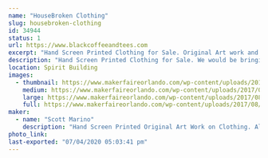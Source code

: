 ```yaml
---
name: "HouseBroken Clothing"
slug: housebroken-clothing
id: 34944
status: 1
url: https://www.blackcoffeeandtees.com
excerpt: "Hand Screen Printed Clothing for Sale. Original Art work and Screen Printing all done by HouseBroken Clothing. "
description: "Hand Screen Printed Clothing for Sale. We would be bringing 2 clothing lines with us, Black Coffee and Tees and House Broken Clothing. Black Coffee and Tees is a sci fi, horror, comic parody line and House Broken Clothing is a Animal Lover Line. All shirts range from $20-$30."
location: Spirit Building
images:
  - thumbnail: https://www.makerfaireorlando.com/wp-content/uploads/2017/08/mother-of-cats-tank-blac-flat.jpg
    medium: https://www.makerfaireorlando.com/wp-content/uploads/2017/08/mother-of-cats-tank-blac-flat.jpg
    large: https://www.makerfaireorlando.com/wp-content/uploads/2017/08/mother-of-cats-tank-blac-flat.jpg
    full: https://www.makerfaireorlando.com/wp-content/uploads/2017/08/mother-of-cats-tank-blac-flat.jpg
maker:
  - name: "Scott Marino"
    description: "Hand Screen Printed Original Art Work on Clothing. All Art is Drawn and Hand Screen Printed by the Artist, Scott Marino."
photo_link: 
last-exported: "07/04/2020 05:03:41 pm"
---
```

